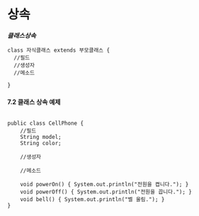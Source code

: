 # 상속


***클래스상속***
```
class 자식클래스 extends 부모클래스 {
  //필드
  //생성자
  //메소드

}
```

#### 7.2 클래스 상속 예제

```

public class CellPhone {
	//필드
	String model;
	String color;
	
	//생성자
	
	//메소드
	
	void powerOn() { System.out.println("전원을 켭니다."); }
	void powerOff() { System.out.println("전원을 끕니다."); }
	void bell() { System.out.println("벨 울림."); }
}






```
